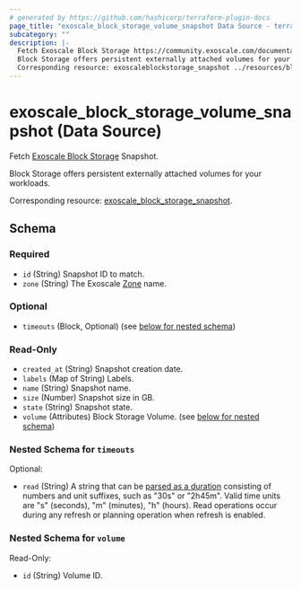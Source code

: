 ```yaml
---
# generated by https://github.com/hashicorp/terraform-plugin-docs
page_title: "exoscale_block_storage_volume_snapshot Data Source - terraform-provider-exoscale"
subcategory: ""
description: |-
  Fetch Exoscale Block Storage https://community.exoscale.com/documentation/block-storage/ Snapshot.
  Block Storage offers persistent externally attached volumes for your workloads.
  Corresponding resource: exoscaleblockstorage_snapshot ../resources/block_storage_snapshot.md.
---
```


# exoscale_block_storage_volume_snapshot (Data Source)

Fetch [Exoscale Block Storage](https://community.exoscale.com/documentation/block-storage/) Snapshot.

Block Storage offers persistent externally attached volumes for your workloads.

Corresponding resource: [exoscale_block_storage_snapshot](../resources/block_storage_snapshot.md).



<!-- schema generated by tfplugindocs -->
## Schema

### Required

- `id` (String) Snapshot ID to match.
- `zone` (String) The Exoscale [Zone](https://www.exoscale.com/datacenters/) name.

### Optional

- `timeouts` (Block, Optional) (see [below for nested schema](#nestedblock--timeouts))

### Read-Only

- `created_at` (String) Snapshot creation date.
- `labels` (Map of String) Labels.
- `name` (String) Snapshot name.
- `size` (Number) Snapshot size in GB.
- `state` (String) Snapshot state.
- `volume` (Attributes) Block Storage Volume. (see [below for nested schema](#nestedatt--volume))

<a id="nestedblock--timeouts"></a>
### Nested Schema for `timeouts`

Optional:

- `read` (String) A string that can be [parsed as a duration](https://pkg.go.dev/time#ParseDuration) consisting of numbers and unit suffixes, such as "30s" or "2h45m". Valid time units are "s" (seconds), "m" (minutes), "h" (hours). Read operations occur during any refresh or planning operation when refresh is enabled.


<a id="nestedatt--volume"></a>
### Nested Schema for `volume`

Read-Only:

- `id` (String) Volume ID.


